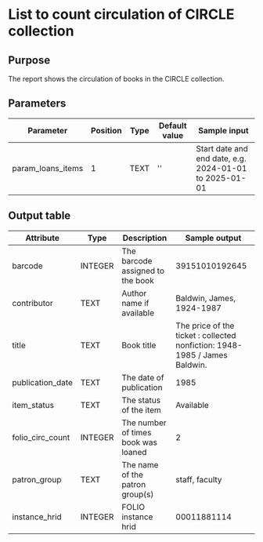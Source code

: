 # List to count circulation of CIRCLE collection

## Purpose
The report shows the circulation of books in the CIRCLE collection.

## Parameters

|Parameter|Position|Type|Default value|Sample input|
|---|---|---|---|---|
|param_loans_items|1|TEXT|''|Start date and end date, e.g. 2024-01-01 to 2025-01-01|

## Output table

| Attribute | Type | Description | Sample output |
| --- | --- | --- | --- |
| barcode | INTEGER | The barcode assigned to the book | 39151010192645 |
| contributor | TEXT | Author name if available | Baldwin, James, 1924-1987 |
| title | TEXT | Book title | The price of the ticket : collected nonfiction: 1948-1985 / James Baldwin. |
| publication_date | TEXT | The date of publication | 1985 |
| item_status | TEXT | The status of the item | Available |
| folio_circ_count | INTEGER | The number of times book was loaned | 2 |
| patron_group | TEXT | The name of the patron group(s) | staff, faculty |
| instance_hrid | INTEGER | FOLIO instance hrid | 00011881114 |

